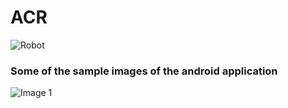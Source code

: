 # ACR

![Robot](https://user-images.githubusercontent.com/55422483/115209586-8e656580-a11f-11eb-86c4-4d13d7761289.png)

### Some of the sample images of the android application

![Image 1](https://user-images.githubusercontent.com/55422483/115106014-20d10200-9f84-11eb-98aa-90b663e6652f.png)
